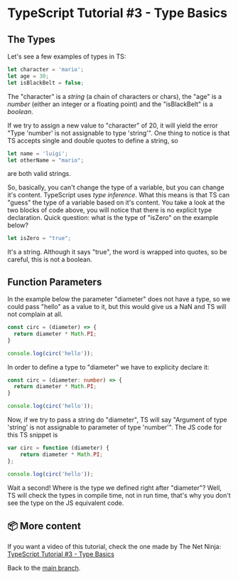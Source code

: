 # TypeScript Tutorial #3 - Type Basics

## The Types
Let's see a few examples of types in TS:
```ts
let character = 'mario';
let age = 30;
let isBlackBelt = false;
```
The "character" is a <i>string</i> (a chain of characters or chars), the "age" is a <i>number</i> (either an integer or a floating point) and the "isBlackBelt" is a <i>boolean</i>.

If we try to assign a new value to "character" of 20, it will yield the error "Type 'number' is not assignable to type 'string'". One thing to notice is that TS accepts single and double quotes to define a string, so 
```ts
let name = 'luigi';
let otherName = "mario";
```
are both valid strings.

So, basically, you can't change the type of a variable, but you can change it's content.
TypeScript uses <i>type inference</i>. What this means is that TS can "guess" the type of a variable based on it's content. You take a look at the two blocks of code above, you will notice that there is no explicit type declaration.
Quick question: what is the type of "isZero" on the example below?
```ts
let isZero = "true";
```
It's a string. Although it says "true", the word is wrapped into quotes, so be careful, this is not a boolean.

## Function Parameters
In the example below the parameter "diameter" does not have a type, so we could pass "hello" as a value to it, but this would give us a NaN and TS will not complain at all.
```ts
const circ = (diameter) => {
  return diameter * Math.PI;
}

console.log(circ('hello'));
```
In order to define a type to "diameter" we have to explicity declare it:
```ts
const circ = (diameter: number) => {
  return diameter * Math.PI;
}

console.log(circ('hello'));
```
Now, if we try to pass a string do "diameter", TS will say "Argument of type 'string' is not assignable to parameter of type 'number'". The JS code for this TS snippet is
```js
var circ = function (diameter) {
    return diameter * Math.PI;
};

console.log(circ('hello'));
```
Wait a second! Where is the type we defined right after "diameter"? Well, TS will check the types in compile time, not in run time, that's why you don't see the type on the JS equivalent code.

## 📦 More content
If you want a video of this tutorial, check the one made by The Net Ninja: [TypeScript Tutorial #3 - Type Basics](https://www.youtube.com/watch?v=iTZ1-85I77c&list=PL4cUxeGkcC9gUgr39Q_yD6v-bSyMwKPUI&index=3)

Back to the [main branch](https://github.com/Henrique-Peixoto/typescript-the-net-ninja).
